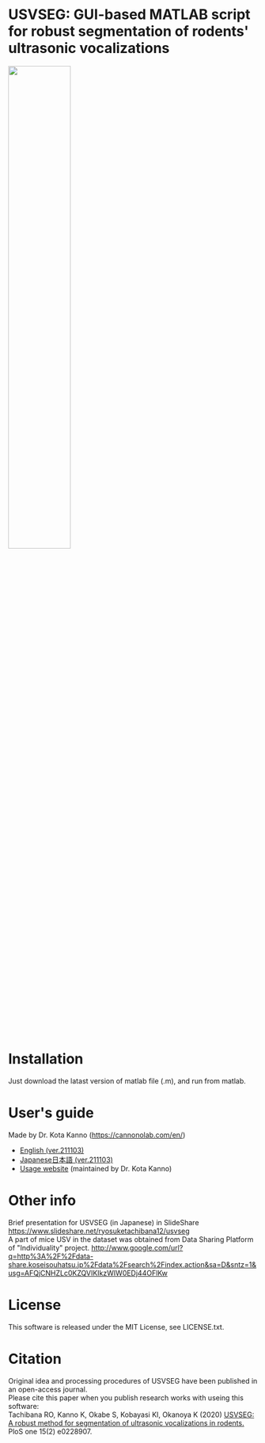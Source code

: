 # USVSEG: GUI-based MATLAB script for robust segmentation of rodents' ultrasonic vocalizations
<img width="50%" src="https://user-images.githubusercontent.com/10796232/141684790-2db5e4df-5494-431c-9616-bda06706dee6.png">

# Installation
Just download the latast version of matlab file (.m), and run from matlab.

# User's guide
Made by Dr. Kota Kanno (https://cannonolab.com/en/)  
* [English (ver.211103)](https://www.dropbox.com/s/3bevvuru5pis57v/USVSEG_manu_Eng211103.pdf?dl=0)
* [Japanese日本語 (ver.211103)](https://www.dropbox.com/s/bxzt881ddyl4irt/USVSEG%E8%A7%A3%E6%9E%90%E3%83%9E%E3%83%8B%E3%83%A5%E3%82%A2%E3%83%AB211103.pdf?dl=0)
* [Usage website](https://sites.google.com/view/vocalcommuj/resource)  (maintained by Dr. Kota Kanno)

# Other info
Brief presentation for USVSEG (in Japanese) in SlideShare https://www.slideshare.net/ryosuketachibana12/usvseg  
A part of mice USV in the dataset was obtained from Data Sharing Platform of "Individuality" project. http://www.google.com/url?q=http%3A%2F%2Fdata-share.koseisouhatsu.jp%2Fdata%2Fsearch%2Findex.action&sa=D&sntz=1&usg=AFQjCNHZLc0KZQVIKIkzWIW0EDj44OFlKw

# License 
This software is released under the MIT License, see LICENSE.txt.

# Citation 
Original idea and processing procedures of USVSEG have been published in an open-access journal.  
Please cite this paper when you publish research works with useing this software:  
Tachibana RO, Kanno K, Okabe S, Kobayasi KI, Okanoya K (2020) [USVSEG: A robust method for segmentation of ultrasonic vocalizations in rodents.](https://journals.plos.org/plosone/article?id=10.1371/journal.pone.0228907) PloS one 15(2) e0228907.   

